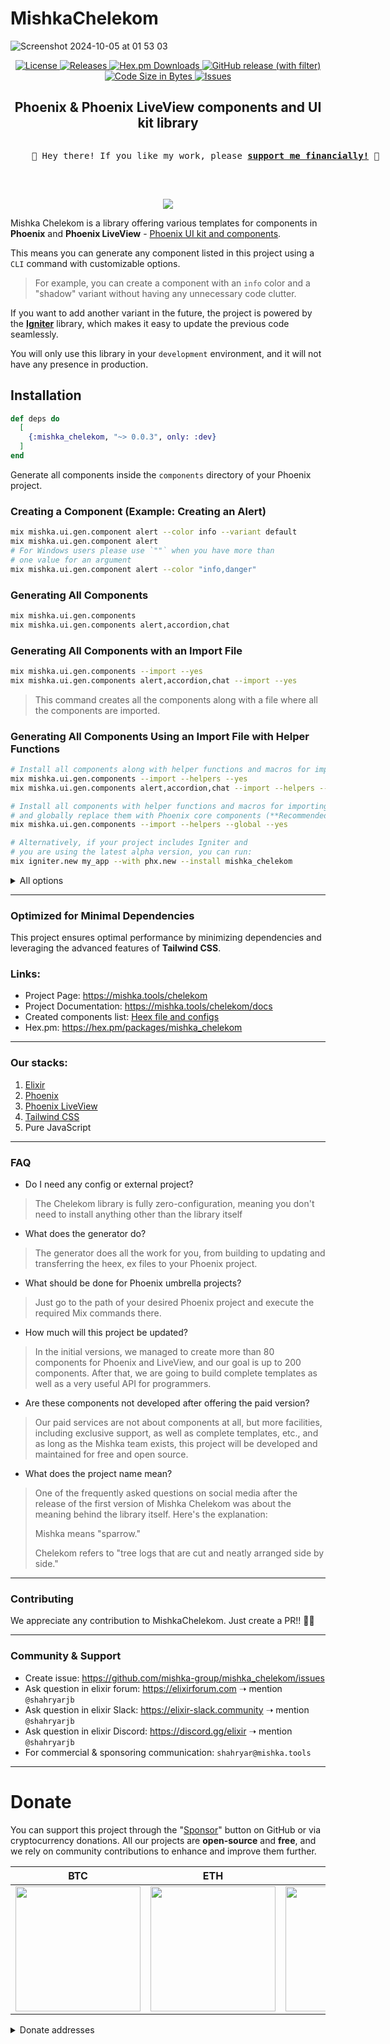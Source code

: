 # MishkaChelekom

<p align="center">

![Screenshot 2024-10-05 at 01 53 03](https://github.com/user-attachments/assets/16860771-e9e8-43f5-8441-d16ad8793ae6)

</p>

<p align="center">
  <a href="https://github.com/mishka-group/mishka_chelekom/blob/master/LICENSE">
    <img alt="License" src="https://img.shields.io/github/license/mishka-group/mishka_chelekom">
  </a>

  <a href="https://hex.pm/packages/mishka_chelekom">
      <img alt="Releases" src="https://img.shields.io/hexpm/v/mishka_chelekom.svg">
  </a>

  <a href="https://hex.pm/packages/mishka_chelekom">
      <img alt="Hex.pm Downloads" src="https://img.shields.io/hexpm/dt/mishka_chelekom">
  </a>

  <a href="https://github.com/mishka-group/mishka_chelekom/releases">
    <img alt="GitHub release (with filter)" src="https://img.shields.io/github/v/release/mishka-group/mishka_chelekom">
  </a>

  <a href="#">
    <img alt="Code Size in Bytes" src="https://img.shields.io/github/languages/code-size/mishka-group/mishka_chelekom">
  </a>

  <a href="https://github.com/mishka-group/mishka_chelekom/issues">
    <img alt="Issues" src="https://img.shields.io/github/issues/mishka-group/mishka_chelekom">
  </a>
</p>

<h2 align="center">Phoenix & Phoenix LiveView components and UI kit library </h2>

<div align="center">
  <pre style="display: inline-block; text-align: left;">
    💖 Hey there! If you like my work, please <b><a href="https://github.com/sponsors/mishka-group">support me financially!</a></b> 💖
  </pre>
</div>

<br />

<p align="center">
  <a href="https://www.buymeacoffee.com/mishkagroup">
    <img src="https://img.buymeacoffee.com/button-api/?text=Donate with Buy Me a Coffee&emoji=☕&slug=mishkagroup&button_colour=FFDD00&font_colour=000000&font_family=Bree&outline_colour=000000&coffee_colour=ffffff" />
  </a>
</p>

Mishka Chelekom is a library offering various templates for components in **Phoenix** and **Phoenix LiveView** - [Phoenix UI kit and components](https://mishka.tools/chelekom).

This means you can generate any component listed in this project using a `CLI` command with customizable options.

> For example, you can create a component with an `info` color and a "shadow" variant without having any unnecessary code clutter.


If you want to add another variant in the future, the project is powered by the [**Igniter**](https://github.com/ash-project/igniter) library, which makes it easy to update the previous code seamlessly.

You will only use this library in your `development` environment, and it will not have any presence in production.

## Installation

```elixir
def deps do
  [
    {:mishka_chelekom, "~> 0.0.3", only: :dev}
  ]
end
```

Generate all components inside the `components` directory of your Phoenix project.

### Creating a Component (Example: Creating an Alert)

```bash
mix mishka.ui.gen.component alert --color info --variant default
mix mishka.ui.gen.component alert
# For Windows users please use `""` when you have more than
# one value for an argument
mix mishka.ui.gen.component alert --color "info,danger"
```

### Generating All Components

```bash
mix mishka.ui.gen.components
mix mishka.ui.gen.components alert,accordion,chat
```

### Generating All Components with an Import File

```bash
mix mishka.ui.gen.components --import --yes
mix mishka.ui.gen.components alert,accordion,chat --import --yes
```

> This command creates all the components along with a file where all the components are imported.

### Generating All Components Using an Import File with Helper Functions

```bash
# Install all components along with helper functions and macros for importing
mix mishka.ui.gen.components --import --helpers --yes
mix mishka.ui.gen.components alert,accordion,chat --import --helpers --yes

# Install all components with helper functions and macros for importing,
# and globally replace them with Phoenix core components (**Recommended**)
mix mishka.ui.gen.components --import --helpers --global --yes

# Alternatively, if your project includes Igniter and
# you are using the latest alpha version, you can run:
mix igniter.new my_app --with phx.new --install mishka_chelekom
```

<details>
  <summary>All options</summary>


  ## Options `mishka.ui.gen.component` task

  * `--variant` or `-v` - Specifies component variant
  * `--color` or `-c` - Specifies component color
  * `--size` or `-s` - Specifies component size
  * `--padding` or `-p` - Specifies component padding
  * `--space` or `-sp` - Specifies component space
  * `--type` or `-t` - Specifies component type
  * `--rounded` or `-r` - Specifies component type
  * `--no-sub-config` - Creates dependent components with default settings
  * `--module` or `-m` - Specifies a custom name for the component module
  * `--sub` - Specifies this task is a sub task
  * `--no-deps` - Specifies this task is created without sub task
  * `--yes` - Makes directly without questions

  ## Options `mishka.ui.gen.components` task

  * `--import` - Generates import file
  * `--helpers` - Specifies helper functions of each component in import file
  * `--global` - Makes components accessible throughout the project without explicit imports
  * `--yes` - Makes directly without questions

  ## Options `mishka.ui.add` task

  * `--no-github` - Specifies a URL without github replacing
  * `--headers` - Specifies a repo url request headers

  ---

</details>

---

### Optimized for Minimal Dependencies

This project ensures optimal performance by minimizing dependencies and leveraging the advanced features of **Tailwind CSS**.

### Links:

- Project Page: https://mishka.tools/chelekom
- Project Documentation: https://mishka.tools/chelekom/docs
- Created components list: [Heex file and configs](https://github.com/mishka-group/mishka_chelekom/tree/master/priv/templates/components)
- Hex.pm: https://hex.pm/packages/mishka_chelekom

---

### Our stacks:

1. [Elixir](https://github.com/elixir-lang/elixir)
2. [Phoenix](https://github.com/phoenixframework/phoenix)
3. [Phoenix LiveView](https://github.com/phoenixframework/phoenix_live_view)
4. [Tailwind CSS](https://github.com/tailwindlabs/tailwindcss)
5. Pure JavaScript

---

### FAQ

* Do I need any config or external project?

> The Chelekom library is fully zero-configuration, meaning you don't need to install anything other than the library itself

* What does the generator do?

> The generator does all the work for you, from building to updating and transferring the heex, ex files to your Phoenix project.

* What should be done for Phoenix umbrella projects?

> Just go to the path of your desired Phoenix project and execute the required Mix commands there.

* How much will this project be updated?

> In the initial versions, we managed to create more than 80 components for Phoenix and LiveView, and our goal is up to 200 components. After that, we are going to build complete templates as well as a very useful API for programmers.

* Are these components not developed after offering the paid version?

> Our paid services are not about components at all, but more facilities, including exclusive support, as well as complete templates, etc., and as long as the Mishka team exists, this project will be developed and maintained for free and open source.

* What does the project name mean?

> One of the frequently asked questions on social media after the release of the first version of Mishka Chelekom was about the meaning behind the library itself. Here's the explanation:
>
> Mishka means "sparrow."
>
> Chelekom refers to "tree logs that are cut and neatly arranged side by side."


---

### Contributing

We appreciate any contribution to MishkaChelekom. Just create a PR!! 🎉🥳

---

### Community & Support

- Create issue: https://github.com/mishka-group/mishka_chelekom/issues
- Ask question in elixir forum: https://elixirforum.com ➝ mention `@shahryarjb`
- Ask question in elixir Slack: https://elixir-slack.community ➝ mention `@shahryarjb`
- Ask question in elixir Discord: https://discord.gg/elixir ➝ mention `@shahryarjb`
- For commercial & sponsoring communication: `shahryar@mishka.tools`

---

# Donate

You can support this project through the "[Sponsor](https://github.com/sponsors/mishka-group)" button on GitHub or via cryptocurrency donations. All our projects are **open-source** and **free**, and we rely on community contributions to enhance and improve them further.

| **BTC**                                                                                                                            | **ETH**                                                                                                                            | **DOGE**                                                                                                                           | **TRX**                                                                                                                            |
| ---------------------------------------------------------------------------------------------------------------------------------- | ---------------------------------------------------------------------------------------------------------------------------------- | ---------------------------------------------------------------------------------------------------------------------------------- | ---------------------------------------------------------------------------------------------------------------------------------- |
| <img src="https://mishka.tools/images/donate/BTC.png" width="200"> | <img src="https://mishka.tools/images/donate/ETH.png" width="200"> | <img src="https://mishka.tools/images/donate/DOGE.png" width="200"> | <img src="https://mishka.tools/images/donate/TRX.png" width="200"> |

<details>
  <summary>Donate addresses</summary>

**BTC**:‌

```
bc1q24pmrpn8v9dddgpg3vw9nld6hl9n5dkw5zkf2c
```

**ETH**:

```
0xD99feB9db83245dE8B9D23052aa8e62feedE764D
```

**DOGE**:

```
DGGT5PfoQsbz3H77sdJ1msfqzfV63Q3nyH
```

**TRX**:

```
TBamHas3wAxSEvtBcWKuT3zphckZo88puz
```

</details>
